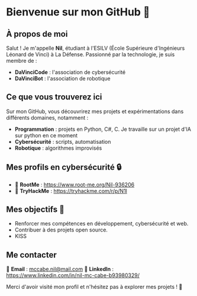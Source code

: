 # Bienvenue sur mon GitHub 👋

## À propos de moi
Salut ! Je m'appelle **Nil**, étudiant à l'ESILV (École Supérieure d'Ingénieurs Léonard de Vinci) à La Défense. Passionné par la technologie, je suis membre de :
- **DaVinciCode** : l'association de cybersécurité
- **DaVinciBot** : l'association de robotique 

## Ce que vous trouverez ici
Sur mon GitHub, vous découvrirez mes projets et expérimentations dans différents domaines, notamment :
- **Programmation** : projets en Python, C#, C. Je travaille sur un projet d'IA sur python en ce moment
- **Cybersécurité** : scripts, automatisation
- **Robotique** : algorithmes improvisés

## Mes profils en cybersécurité 🔒
- 🔗 **RootMe** : https://www.root-me.org/Nil-936206
- 🔗 **TryHackMe** : https://tryhackme.com/r/p/N1l

## Mes objectifs 🎯
- Renforcer mes compétences en développement, cybersécurité et web.
- Contribuer à des projets open source.
- KISS

## Me contacter
📧 **Email** : mccabe.nil@mail.com
🔗 **LinkedIn** : https://www.linkedin.com/in/nil-mc-cabe-b93980329/

Merci d'avoir visité mon profil et n'hésitez pas à explorer mes projets ! 🚀
 
